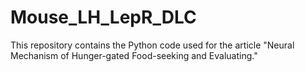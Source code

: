 # Mouse_LH_LepR_DLC

This repository contains the Python code used for the article "Neural Mechanism of Hunger-gated Food-seeking and Evaluating."
